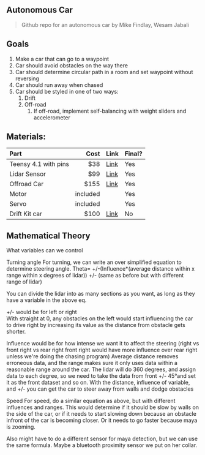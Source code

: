 ## Autonomous Car
> Github repo for an autonomous car by Mike Findlay, Wesam Jabali

## Goals
1. Make a car that can go to a waypoint
2. Car should avoid obstacles on the way there
3. Car should determine circular path in a room and set waypoint without reversing
4. Car should run away when chased
5. Car should be styled in one of two ways:
   1. Drift
   2. Off-road
      1. If off-road, implement self-balancing with weight sliders and accelerometer

## Materials:

| Part | Cost | Link | Final? |
| :------- | --: | :---- | -- |
| Teensy 4.1 with pins | $38| [Link](https://www.amazon.com/gp/product/B088D3FWR7/ref=ppx_yo_dt_b_asin_title_o01_s01?ie=UTF8&psc=1) | Yes
|Lidar Sensor | $99 | [Link](https://www.dfrobot.com/product-1125.html) | Yes
| Offroad Car | $155| [Link](https://hobbyking.com/en_us/h-king-desert-fox-1-10-4wd-desert-racer-arr.html?queryID=&objectID=71697&indexName=hbk_live_magento_en_us_products) | Yes
| Motor | included | | Yes |
| Servo | included | | Yes |
| Drift Kit car | $100 | [Link](https://hobbyking.com/en_us/blaze-dfr-1-10-scale-carbon-fiber-drift-car-with-unpainted-bodyshell-artr-red.html?queryID=63233cf23278ec76bae500aa6dab2e28&objectID=72108&indexName=hbk_live_magento_en_us_products) | No

## Mathematical Theory
What variables can we control

Turning angle
   For turning, we can write an over simplified equation to determine steering angle. 
     Theta= +/-(Influence*(average distance within x range within x degrees of lidar)) +/- (same as before but with different range of lidar)

   You can divide the lidar into as many sections as you want, as long as they have a variable in the above eq.

   +/- would be for left or right  
   With straight at 0, any obstacles on the left would start influencing the car to drive right by increasing its value as the distance from obstacle gets shorter.

   Influence would be for how intense we want it to affect the steering (right vs front right vs rear right front right would have more influence over rear right unless we're   doing the chasing program)
   Average distance removes erroneous data, and the range makes sure it only uses data within a reasonable range around the car. 
   The lidar will do 360 degrees, and assign data to each degree, so we need to take the data from front +/- 45°and set it as the front dataset and so on.
   With the distance, influence of variable, and +/- you can get the car to steer away from walls and dodge obstacles

Speed
   For speed, do a similar equation as above, but with different influences and ranges. This would determine if it should be slow by walls on the side of the car, or if it      needs to start slowing down because an obstacle infront of the car is becoming closer. Or it needs to go faster because maya is zooming.

   Also might have to do a different sensor for maya detection, but we can use the same formula. Maybe a bluetooth proximity sensor we put on her collar.

